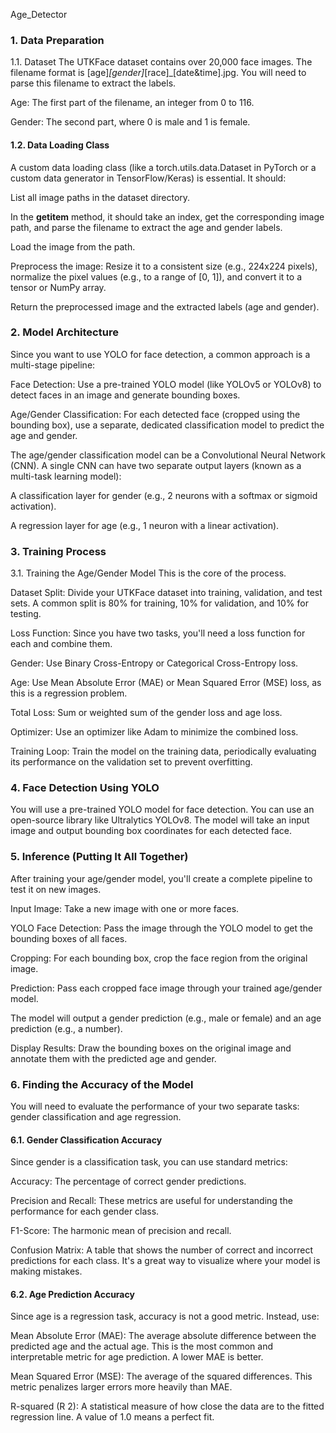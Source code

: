 Age_Detector

### 1. Data Preparation
1.1. Dataset
The UTKFace dataset contains over 20,000 face images. The filename format is [age]_[gender]_[race]_[date&time].jpg. You will need to parse this filename to extract the labels.

Age: The first part of the filename, an integer from 0 to 116.

Gender: The second part, where 0 is male and 1 is female.

#### 1.2. Data Loading Class
A custom data loading class (like a torch.utils.data.Dataset in PyTorch or a custom data generator in TensorFlow/Keras) is essential. It should:

List all image paths in the dataset directory.

In the __getitem__ method, it should take an index, get the corresponding image path, and parse the filename to extract the age and gender labels.

Load the image from the path.

Preprocess the image: Resize it to a consistent size (e.g., 224x224 pixels), normalize the pixel values (e.g., to a range of [0, 1]), and convert it to a tensor or NumPy array.

Return the preprocessed image and the extracted labels (age and gender).

### 2. Model Architecture
Since you want to use YOLO for face detection, a common approach is a multi-stage pipeline:

Face Detection: Use a pre-trained YOLO model (like YOLOv5 or YOLOv8) to detect faces in an image and generate bounding boxes.

Age/Gender Classification: For each detected face (cropped using the bounding box), use a separate, dedicated classification model to predict the age and gender.

The age/gender classification model can be a Convolutional Neural Network (CNN). A single CNN can have two separate output layers (known as a multi-task learning model):

A classification layer for gender (e.g., 2 neurons with a softmax or sigmoid activation).

A regression layer for age (e.g., 1 neuron with a linear activation).

### 3. Training Process
3.1. Training the Age/Gender Model
This is the core of the process.

Dataset Split: Divide your UTKFace dataset into training, validation, and test sets. A common split is 80% for training, 10% for validation, and 10% for testing.

Loss Function: Since you have two tasks, you'll need a loss function for each and combine them.

Gender: Use Binary Cross-Entropy or Categorical Cross-Entropy loss.

Age: Use Mean Absolute Error (MAE) or Mean Squared Error (MSE) loss, as this is a regression problem.

Total Loss: Sum or weighted sum of the gender loss and age loss.

Optimizer: Use an optimizer like Adam to minimize the combined loss.

Training Loop: Train the model on the training data, periodically evaluating its performance on the validation set to prevent overfitting.

### 4. Face Detection Using YOLO
You will use a pre-trained YOLO model for face detection. You can use an open-source library like Ultralytics YOLOv8. The model will take an input image and output bounding box coordinates for each detected face.

### 5. Inference (Putting It All Together)
After training your age/gender model, you'll create a complete pipeline to test it on new images.

Input Image: Take a new image with one or more faces.

YOLO Face Detection: Pass the image through the YOLO model to get the bounding boxes of all faces.

Cropping: For each bounding box, crop the face region from the original image.

Prediction: Pass each cropped face image through your trained age/gender model.

The model will output a gender prediction (e.g., male or female) and an age prediction (e.g., a number).

Display Results: Draw the bounding boxes on the original image and annotate them with the predicted age and gender.

### 6. Finding the Accuracy of the Model
You will need to evaluate the performance of your two separate tasks: gender classification and age regression.

#### 6.1. Gender Classification Accuracy
Since gender is a classification task, you can use standard metrics:

Accuracy: The percentage of correct gender predictions.

Precision and Recall: These metrics are useful for understanding the performance for each gender class.

F1-Score: The harmonic mean of precision and recall.

Confusion Matrix: A table that shows the number of correct and incorrect predictions for each class. It's a great way to visualize where your model is making mistakes.

#### 6.2. Age Prediction Accuracy
Since age is a regression task, accuracy is not a good metric. Instead, use:

Mean Absolute Error (MAE): The average absolute difference between the predicted age and the actual age. This is the most common and interpretable metric for age prediction. A lower MAE is better.

Mean Squared Error (MSE): The average of the squared differences. This metric penalizes larger errors more heavily than MAE.

R-squared (R 2): A statistical measure of how close the data are to the fitted regression line. A value of 1.0 means a perfect fit.